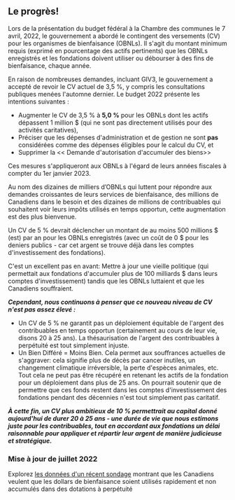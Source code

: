 ## Le progrès!

Lors de la présentation du budget fédéral à la Chambre des communes le 7 avril, 2022, le gouvernement a abordé le contingent des versements (CV) pour les organismes de bienfaisance (OBNLs). Il s&#39;agit du montant minimum requis (exprimé en pourcentage des actifs pertinents) que les OBNLs enregistrés et les fondations doivent utiliser ou débourser à des fins de bienfaisance, chaque année.

En raison de nombreuses demandes, incluant GIV3, le gouvernement a accepté de revoir le CV actuel de 3,5 %, y compris les consultations publiques menées l&#39;automne dernier. Le budget 2022 présente les intentions suivantes :

- Augmenter le CV de 3,5 % à **5,0 %** pour les OBNLs dont les actifs dépassent 1 million $ (qui ne sont pas directement utilisés pour des activités caritatives),
- Préciser que les dépenses d&#39;administration et de gestion ne sont **pas** considérées comme des dépenses éligibles pour le calcul du CV, et
- Supprimer la &lt;&lt; Demande d&#39;autorisation d&#39;accumuler des biens&gt;&gt;

Ces mesures s&#39;appliqueront aux OBNLs à l&#39;égard de leurs années fiscales à compter du 1er janvier 2023.

Au nom des dizaines de milliers d’OBNLs qui luttent pour répondre aux demandes croissantes de leurs services de bienfaisance, des millions de Canadiens dans le besoin et des dizaines de millions de contribuables qui souhaitent voir leurs impôts utilisés en temps opportun, cette augmentation est des plus bienvenue.

Un CV de 5 % devrait déclencher un montant de au moins 500 millions $ (est) par an pour les OBNLs enregistrés (avec un coût de 0 $ pour les deniers publics - car cet argent se trouve déjà dans les comptes d&#39;investissement des fondations).

C&#39;est un excellent pas en avant: Mettre à jour une vieille politique (qui permettait aux fondations d&#39;accumuler plus de 100 milliards $ dans leurs comptes d&#39;investissement) tandis que les OBNLs luttaient et que les Canadiens souffraient.

***Cependant, nous continuons à penser que ce nouveau niveau de CV n&#39;est pas assez élevé :***

- Un CV de 5 % ne garantit pas un déploiement équitable de l&#39;argent des contribuables en temps opportun (certainement au cours de leur vie, disons 20 à 25 ans). La thésaurisation de l&#39;argent des contribuables à perpétuité est tout simplement injuste.
- Un Bien Différé = Moins Bien. Cela permet aux souffrances actuelles de s&#39;aggraver: cela signifie plus de décès par cancer inutiles, un changement climatique irréversible, la perte d&#39;espèces animales, etc. Tout cela ne peut pas être récupéré en retenant les actifs de la fondation pour un déploiement dans plus de 25 ans. On pourrait soutenir que de permettre que ces fonds restent dans les comptes d&#39;investissement des fondations pendant des décennies n&#39;est tout simplement pas caritatif.

***À cette fin, un CV plus ambitieux de 10 % permettrait au capital donné aujourd&#39;hui de durer 20 à 25 ans - une durée de vie que nous estimons juste pour les contribuables, tout en accordant aux fondations un délai raisonnable pour appliquer et répartir leur argent de manière judicieuse et stratégique.***

### Mise à jour de juillet 2022

Explorez [les données d'un récent sondage](https://sector3insights.com/products/canadians-opinions-about-how-quickly-donation-dollars-should-be-used/) montrant que les Canadiens veulent que les dollars de bienfaisance soient utilisés rapidement et non accumulés dans des dotations à perpétuité